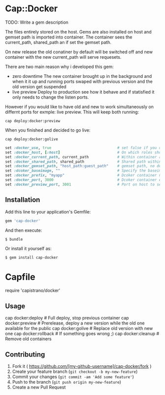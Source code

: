 # Cap::Docker

TODO: Write a gem description

The files entirely stored on the host.
Gems are also installed on host and gemset path is imported into container.
The container sees the current_path, shared_path an if set the gemset path.

On new release the old conatiner by default will be switched off and new container with the new
current_path will serve requesets.

There are two main reason why i developed this gem:
* zero downtime 
  The new container brought up in the background and when it it up and running ports swaped with previous version
  and the old version get suspended
* live preview
  Deploy to production see how it behave and if statisfied it only needs to change the listen ports.

However if you would like to have old and new to work simultaneously on differnt ports for exmple: live preview.
This will keep both running:

``` cap deploy:docker:preview ```

When you finished and decided to go live:

``` cap deploy:docker:golive ```


```ruby
set :docker_use, true                              # set false if you don't want to use it on a host
set :docker_host, [:host]                          # On which roles should docker command exceuted
set :docker_current_path, current_path             # Within container app will mounted into this directory
set :docker_shared_path, shared_path               # Shared path within container
set :docker_gemset_path, "host_path:guest_path"    # gemset path, no default, if not set not in use
set :dcoker_baseimage, ""                          # Specify the baseimage will be use to generate container
set :docker_prefix, "myapp"                        # Dcoker container name: prefix + capistarno directory name, eg: myapp_20150509174653
set :docker_port, 3000                             # Dcoker container exposed port
set :docker_preview_port, 3001                     # Port on host to see how new release will looks like
```


## Installation

Add this line to your application's Gemfile:

```ruby
gem 'cap-docker'
```

And then execute:

    $ bundle

Or install it yourself as:

    $ gem install cap-docker

# Capfile
require 'capistrano/docker'

## Usage

cap docker:deploy                # Full deploy, stop previous container
cap docker:preview               # Prerelease, deploy a new version while the old one available for the public
cap docker:golive                # Replace old version with new one
cap docker:rollback              # If something goes wrong ;)
cap docker:cleanup               # Remove old containers

## Contributing

1. Fork it ( https://github.com/[my-github-username]/cap-docker/fork )
2. Create your feature branch (`git checkout -b my-new-feature`)
3. Commit your changes (`git commit -am 'Add some feature'`)
4. Push to the branch (`git push origin my-new-feature`)
5. Create a new Pull Request
